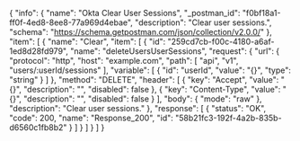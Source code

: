 {
  "info": {
    "name": "Okta Clear User Sessions",
    "_postman_id": "f0bf18a1-ff0f-4ed8-8ee8-77a969d4ebae",
    "description": "Clear user sessions.",
    "schema": "https://schema.getpostman.com/json/collection/v2.0.0/"
  },
  "item": [
    {
      "name": "Clear",
      "item": [
        {
          "id": "259cd7cb-f00c-4180-a6af-1ed8d28fd979",
          "name": "deleteUsersUserSessions",
          "request": {
            "url": {
              "protocol": "http",
              "host": "example.com",
              "path": [
                "api",
                "v1",
                "users/:userId/sessions"
              ],
              "variable": [
                {
                  "id": "userId",
                  "value": "{}",
                  "type": "string"
                }
              ]
            },
            "method": "DELETE",
            "header": [
              {
                "key": "Accept",
                "value": "{}",
                "description": "",
                "disabled": false
              },
              {
                "key": "Content-Type",
                "value": "{}",
                "description": "",
                "disabled": false
              }
            ],
            "body": {
              "mode": "raw"
            },
            "description": "Clear user sessions."
          },
          "response": [
            {
              "status": "OK",
              "code": 200,
              "name": "Response_200",
              "id": "58b21fc3-192f-4a2b-835b-d6560c1fb8b2"
            }
          ]
        }
      ]
    }
  ]
}